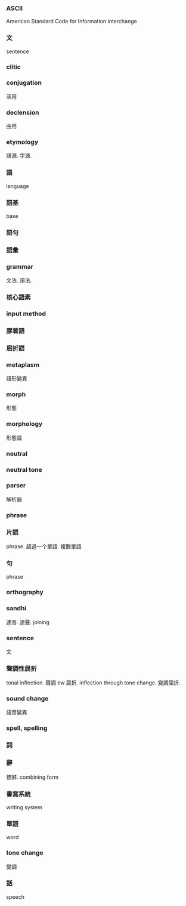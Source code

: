 ### ASCII

American Standard Code for Information Interchange

### 文

sentence

### clitic

### conjugation

活用

### declension

曲用

### etymology

語源. 字源.

### 語

language

### 語基

base

### 語句

### 語彙

### grammar

文法. 語法.

### 核心語素

### input method

### 膠着語

### 屈折語

### metaplasm

語形變異

### morph

形態

### morphology

形態論

### neutral

### neutral tone

### parser

解析器

### phrase

### 片語

phrase. 超過一个單語. 複數單語.

### 句

phrase

### orthography

### sandhi

連音. 連聲. joining

### sentence

文

### 聲調性屈折

tonal inflection. 聲調 ew 屈折.
inflection through tone change. 變調屈折.

### sound change

語音變異

### spell, spelling

### 詞

### 辭

接辭. combining form

### 書寫系統

writing system

### 單語

word

### tone change

變調

### 話

speech